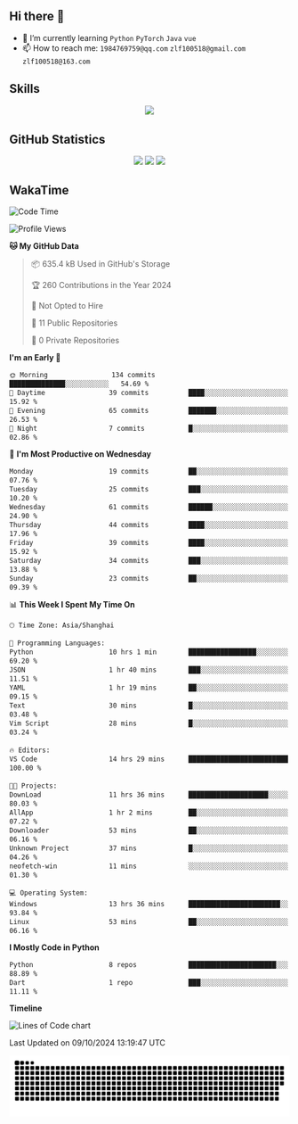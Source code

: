 ## Hi there 👋

- 🌱 I’m currently learning `Python` `PyTorch` `Java` `vue`
- 📫 How to reach me: `1984769759@qq.com` `zlf100518@gmail.com` `zlf100518@163.com`

## Skills
<div align="center"> <img src="https://skillicons.dev/icons?i=python,linux,git,github,html,css,js" /> </div>

## GitHub Statistics

<div align="center">
  <img src="https://github-readme-stats.vercel.app/api?username=mrcchenfeng&show_icons=true&theme=tokyonight" />
  <img src="https://github-readme-stats.vercel.app/api/top-langs/?username=mrcchenfeng&show_icons=true&theme=tokyonight" />
  <img src="https://github-readme-activity-graph.vercel.app/graph?username=mrcchenfeng&theme=xcode" />
</div>

## WakaTime

<!--START_SECTION:waka-->
![Code Time](http://img.shields.io/badge/Code%20Time-145%20hrs%2027%20mins-blue)

![Profile Views](http://img.shields.io/badge/Profile%20Views-0-blue)

**🐱 My GitHub Data** 

> 📦 635.4 kB Used in GitHub's Storage 
 > 
> 🏆 260 Contributions in the Year 2024
 > 
> 🚫 Not Opted to Hire
 > 
> 📜 11 Public Repositories 
 > 
> 🔑 0 Private Repositories 
 > 
**I'm an Early 🐤** 

```text
🌞 Morning                134 commits         ██████████████░░░░░░░░░░░   54.69 % 
🌆 Daytime                39 commits          ████░░░░░░░░░░░░░░░░░░░░░   15.92 % 
🌃 Evening                65 commits          ███████░░░░░░░░░░░░░░░░░░   26.53 % 
🌙 Night                  7 commits           █░░░░░░░░░░░░░░░░░░░░░░░░   02.86 % 
```
📅 **I'm Most Productive on Wednesday** 

```text
Monday                   19 commits          ██░░░░░░░░░░░░░░░░░░░░░░░   07.76 % 
Tuesday                  25 commits          ███░░░░░░░░░░░░░░░░░░░░░░   10.20 % 
Wednesday                61 commits          ██████░░░░░░░░░░░░░░░░░░░   24.90 % 
Thursday                 44 commits          ████░░░░░░░░░░░░░░░░░░░░░   17.96 % 
Friday                   39 commits          ████░░░░░░░░░░░░░░░░░░░░░   15.92 % 
Saturday                 34 commits          ███░░░░░░░░░░░░░░░░░░░░░░   13.88 % 
Sunday                   23 commits          ██░░░░░░░░░░░░░░░░░░░░░░░   09.39 % 
```


📊 **This Week I Spent My Time On** 

```text
🕑︎ Time Zone: Asia/Shanghai

💬 Programming Languages: 
Python                   10 hrs 1 min        █████████████████░░░░░░░░   69.20 % 
JSON                     1 hr 40 mins        ███░░░░░░░░░░░░░░░░░░░░░░   11.51 % 
YAML                     1 hr 19 mins        ██░░░░░░░░░░░░░░░░░░░░░░░   09.15 % 
Text                     30 mins             █░░░░░░░░░░░░░░░░░░░░░░░░   03.48 % 
Vim Script               28 mins             █░░░░░░░░░░░░░░░░░░░░░░░░   03.24 % 

🔥 Editors: 
VS Code                  14 hrs 29 mins      █████████████████████████   100.00 % 

🐱‍💻 Projects: 
DownLoad                 11 hrs 36 mins      ████████████████████░░░░░   80.03 % 
AllApp                   1 hr 2 mins         ██░░░░░░░░░░░░░░░░░░░░░░░   07.22 % 
Downloader               53 mins             ██░░░░░░░░░░░░░░░░░░░░░░░   06.16 % 
Unknown Project          37 mins             █░░░░░░░░░░░░░░░░░░░░░░░░   04.26 % 
neofetch-win             11 mins             ░░░░░░░░░░░░░░░░░░░░░░░░░   01.30 % 

💻 Operating System: 
Windows                  13 hrs 36 mins      ███████████████████████░░   93.84 % 
Linux                    53 mins             ██░░░░░░░░░░░░░░░░░░░░░░░   06.16 % 
```

**I Mostly Code in Python** 

```text
Python                   8 repos             ██████████████████████░░░   88.89 % 
Dart                     1 repo              ███░░░░░░░░░░░░░░░░░░░░░░   11.11 % 
```



**Timeline**

![Lines of Code chart](https://raw.githubusercontent.com/mrcchenfeng/mrcchenfeng/main/assets/bar_graph.png)


 Last Updated on 09/10/2024 13:19:47 UTC
<!--END_SECTION:waka-->

<div align="center"><img src="./assets/github-snake-dark.svg" /></div>
